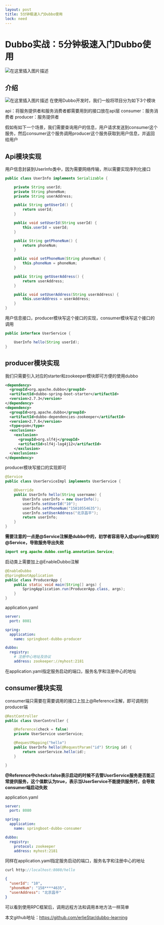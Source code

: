 ```yaml
---
layout: post
title: 5分钟极速入门Dubbo使用
lock: need
---
```


# Dubbo实战：5分钟极速入门Dubbo使用

![在这里插入图片描述](https://img-blog.csdnimg.cn/20210527193642348.jpg?)
## 介绍
![在这里插入图片描述](https://img-blog.csdnimg.cn/20210527110204216.png)
在使用Dubbo开发时，我们一般将项目分为如下3个模块

api：将服务提供者和服务消费者都需要用到的接口放在api层
consumer：服务消费者
producer：服务提供者

假如有如下一个场景，我们需要查询用户的信息，用户请求发送到consumer这个服务，然后consumer这个服务调用producer这个服务获取到用户信息，并返回给用户

## Api模块实现
用户信息封装到UserInfo类中，因为需要网络传输，所以需要实现序列化接口
```java
public class UserInfo implements Serializable {

    private String userId;
    private String phoneNum;
    private String userAddress;

    public String getUserId() {
        return userId;
    }

    public void setUserId(String userId) {
        this.userId = userId;
    }

    public String getPhoneNum() {
        return phoneNum;
    }

    public void setPhoneNum(String phoneNum) {
        this.phoneNum = phoneNum;
    }

    public String getUserAddress() {
        return userAddress;
    }

    public void setUserAddress(String userAddress) {
        this.userAddress = userAddress;
    }
}
```
用户信息接口，producer模块写这个接口的实现，consumer模块写这个接口的调用
```java
public interface UserService {

    UserInfo hello(String userId);
}
```

## producer模块实现
我们只需要引入对应的starter和zookeeper模块即可方便的使用dubbo

```xml
<dependency>
  <groupId>org.apache.dubbo</groupId>
  <artifactId>dubbo-spring-boot-starter</artifactId>
  <version>2.7.3</version>
</dependency>
<dependency>
  <groupId>org.apache.dubbo</groupId>
  <artifactId>dubbo-dependencies-zookeeper</artifactId>
  <version>2.7.6</version>
  <type>pom</type>
  <exclusions>
    <exclusion>
      <groupId>org.slf4j</groupId>
      <artifactId>slf4j-log4j12</artifactId>
    </exclusion>
  </exclusions>
</dependency>
```
producer模块写接口的实现即可
```java
@Service
public class UserServiceImpl implements UserService {

    @Override
    public UserInfo hello(String username) {
        UserInfo userInfo = new UserInfo();
        userInfo.setUserId("10");
        userInfo.setPhoneNum("15810554635");
        userInfo.setUserAddress("北京昌平");
        return userInfo;
    }
}
```
**需要注意的一点是@Service注解是dubbo中的，初学者容易导入成spring框架的@Service，导致服务导出失败**

```java
import org.apache.dubbo.config.annotation.Service;
```
启动类上需要加上@EnableDubbo注解

```java
@EnableDubbo
@SpringBootApplication
public class ProducerApp {
    public static void main(String[] args) {
        SpringApplication.run(ProducerApp.class, args);
    }
}
```
application.yaml

```yaml
server:
  port: 8081

spring:
  application:
    name: springboot-dubbo-producer

dubbo:
  registry:
    # 注册中心地址及协议
    address: zookeeper://myhost:2181
```
在application.yaml指定服务启动的端口，服务名字和注册中心的地址
## consumer模块实现

consumer端只需要在需要调用的接口上加上@Reference注解，即可调用到producer端
```java
@RestController
public class UserController {

    @Reference(check = false)
    private UserService userService;

    @RequestMapping("hello")
    public UserInfo hello(@RequestParam("id") String id) {
        return userService.hello(id);
    }

}
```
**@Reference中check=false表示启动的时候不去管UserService服务是否能正常提供服务，这个值默认为true，表示当UserService不能提供服务时，会导致consumer端启动失败**

application.yaml
```yaml
server:
  port: 8080

spring:
  application:
    name: springboot-dubbo-consumer

dubbo:
  registry:
    protocol: zookeeper
    address: myhost:2181
```
同样在application.yaml指定服务启动的端口，服务名字和注册中心的地址

```java
curl http://localhost:8080/hello
```

```json
{
  "userId": "10",
  "phoneNum": "158****4635",
  "userAddress": "北京昌平"
}
```
可以看到使用RPC框架后，调用远程方法和调用本地方法一样简单

本文github地址：https://github.com/erlieStar/dubbo-learning